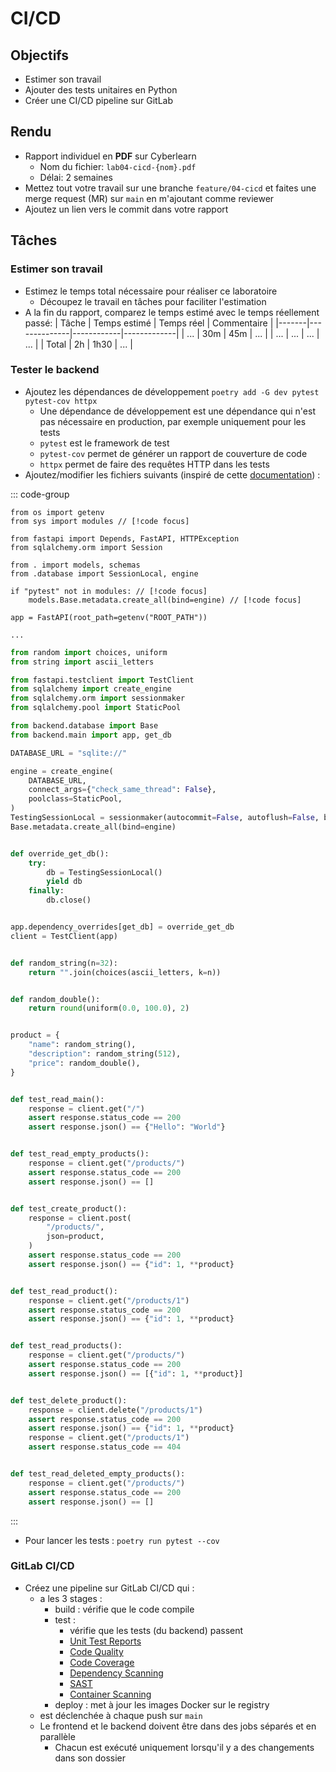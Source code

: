 # CI/CD

## Objectifs

- Estimer son travail
- Ajouter des tests unitaires en Python
- Créer une CI/CD pipeline sur GitLab

## Rendu

- Rapport individuel en **PDF** sur Cyberlearn
  - Nom du fichier: `lab04-cicd-{nom}.pdf`
  - Délai: 2 semaines
- Mettez tout votre travail sur une branche `feature/04-cicd` et faites une merge request (MR) sur `main` en m'ajoutant comme reviewer
- Ajoutez un lien vers le commit dans votre rapport

## Tâches

### Estimer son travail

- Estimez le temps total nécessaire pour réaliser ce laboratoire
  - Découpez le travail en tâches pour faciliter l'estimation
- A la fin du rapport, comparez le temps estimé avec le temps réellement passé:
  | Tâche | Temps estimé | Temps réel | Commentaire |
  |-------|--------------|------------|-------------|
  | ... | 30m | 45m | ... |
  | ... | ... | ... | ... |
  | Total | 2h | 1h30 | ... |

### Tester le backend

- Ajoutez les dépendances de développement `poetry add -G dev pytest pytest-cov httpx`
  - Une dépendance de développement est une dépendance qui n'est pas nécessaire en production, par exemple uniquement pour les tests
  - `pytest` est le framework de test
  - `pytest-cov` permet de générer un rapport de couverture de code
  - `httpx` permet de faire des requêtes HTTP dans les tests
- Ajoutez/modifier les fichiers suivants (inspiré de cette [documentation](https://fastapi.tiangolo.com/advanced/testing-database/)) :

::: code-group

```python{2,10-11} [backend/backend/main.py]
from os import getenv
from sys import modules // [!code focus]

from fastapi import Depends, FastAPI, HTTPException
from sqlalchemy.orm import Session

from . import models, schemas
from .database import SessionLocal, engine

if "pytest" not in modules: // [!code focus]
    models.Base.metadata.create_all(bind=engine) // [!code focus]

app = FastAPI(root_path=getenv("ROOT_PATH"))

...
```

```python [backend/backend/tests/test_main.py]
from random import choices, uniform
from string import ascii_letters

from fastapi.testclient import TestClient
from sqlalchemy import create_engine
from sqlalchemy.orm import sessionmaker
from sqlalchemy.pool import StaticPool

from backend.database import Base
from backend.main import app, get_db

DATABASE_URL = "sqlite://"

engine = create_engine(
    DATABASE_URL,
    connect_args={"check_same_thread": False},
    poolclass=StaticPool,
)
TestingSessionLocal = sessionmaker(autocommit=False, autoflush=False, bind=engine)
Base.metadata.create_all(bind=engine)


def override_get_db():
    try:
        db = TestingSessionLocal()
        yield db
    finally:
        db.close()


app.dependency_overrides[get_db] = override_get_db
client = TestClient(app)


def random_string(n=32):
    return "".join(choices(ascii_letters, k=n))


def random_double():
    return round(uniform(0.0, 100.0), 2)


product = {
    "name": random_string(),
    "description": random_string(512),
    "price": random_double(),
}


def test_read_main():
    response = client.get("/")
    assert response.status_code == 200
    assert response.json() == {"Hello": "World"}


def test_read_empty_products():
    response = client.get("/products/")
    assert response.status_code == 200
    assert response.json() == []


def test_create_product():
    response = client.post(
        "/products/",
        json=product,
    )
    assert response.status_code == 200
    assert response.json() == {"id": 1, **product}


def test_read_product():
    response = client.get("/products/1")
    assert response.status_code == 200
    assert response.json() == {"id": 1, **product}


def test_read_products():
    response = client.get("/products/")
    assert response.status_code == 200
    assert response.json() == [{"id": 1, **product}]


def test_delete_product():
    response = client.delete("/products/1")
    assert response.status_code == 200
    assert response.json() == {"id": 1, **product}
    response = client.get("/products/1")
    assert response.status_code == 404


def test_read_deleted_empty_products():
    response = client.get("/products/")
    assert response.status_code == 200
    assert response.json() == []
```

:::

- Pour lancer les tests : `poetry run pytest --cov`

### GitLab CI/CD

- Créez une pipeline sur GitLab CI/CD qui :
  - a les 3 stages :
    - build : vérifie que le code compile
    - test :
      - vérifie que les tests (du backend) passent
      - [Unit Test Reports](https://docs.gitlab.com/ee/ci/testing/unit_test_reports.html)
      - [Code Quality](https://docs.gitlab.com/ee/ci/testing/code_quality.html)
      - [Code Coverage](https://docs.gitlab.com/ee/ci/testing/code_coverage.html)
      - [Dependency Scanning](https://docs.gitlab.com/ee/user/application_security/dependency_scanning/)
      - [SAST](https://docs.gitlab.com/ee/user/application_security/sast/)
      - [Container Scanning](https://docs.gitlab.com/ee/user/application_security/container_scanning/)
    - deploy : met à jour les images Docker sur le registry
  - est déclenchée à chaque push sur `main`
  - Le frontend et le backend doivent être dans des jobs séparés et en parallèle
    - Chacun est exécuté uniquement lorsqu'il y a des changements dans son dossier
